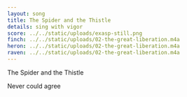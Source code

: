 ```yaml
---
layout: song
title: The Spider and the Thistle
details: sing with vigor
score: ../../static/uploads/exasp-still.png
finch: ../../static/uploads/02-the-great-liberation.m4a
heron: ../../static/uploads/02-the-great-liberation.m4a
raven: ../../static/uploads/02-the-great-liberation.m4a
---
```

The Spider and the Thistle

Never could agree